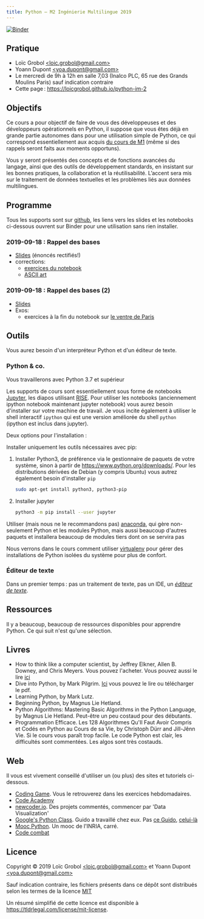 ```yaml
---
title: Python — M2 Ingénierie Multilingue 2019
---
```

[![Binder](https://mybinder.org/badge.svg)](https://mybinder.org/v2/gh/LoicGrobol/python-im-2/master)

## Pratique

- Loïc Grobol [\<loic.grobol@gmail.com\>](mailto:loic.grobol@gmail.com)
- Yoann Dupont [\<yoa.dupont@gmail.com\>](mailto:yoa.dupont@gmail.com)
- Le mercredi de 9h à 12h en salle 7,03 (Inalco PLC, 65 rue des Grands Moulins Paris) sauf indication contraire
- Cette page : <https://loicgrobol.github.io/python-im-2>
<!-- - [Consignes pour les projets](projets.md) -->

## Objectifs

Ce cours a pour objectif de faire de vous des développeuses et des développeurs opérationnels en Python, il suppose que vous êtes déjà en grande partie autonomes dans pour une utilisation simple de Python, ce qui correspond essentiellement aux acquis [du cours de M1](https://clement-plancq.github.io/python-im/m1-2018/) (même si des rappels seront faits aux moments opportuns).

Vous y seront présentés des concepts et de fonctions avancées du langage, ainsi que des outils de développement standards, en insistant sur les bonnes pratiques, la collaboration et la réutilisabilité.
L’accent sera mis sur le traitement de données textuelles et les problèmes liés aux données multilingues.

## Programme

Tous les supports sont sur [github](https://github.com/loicgrobol/python-im-2), les liens vers les slides et les notebooks ci-dessous ouvrent sur Binder pour une utilisation sans rien installer.

### 2019-09-18 : Rappel des bases

- [Slides](https://mybinder.org/v2/gh/loicgrobol/python-im-2/master?filepath=slides/python-man-1.ipynb) (énoncés rectifiés!)
- corrections:
    - [exercices du notebook](./corrections/man_1.py)
    - [ASCII art](./corrections/ascii_art.py)

### 2019-09-18 : Rappel des bases (2)

- [Slides](https://mybinder.org/v2/gh/loicgrobol/python-im-2/master?filepath=slides/python-man-2.ipynb)
- Exos:
    - exercices à la fin du notebook sur [le ventre de Paris](./data/zola_ventre-de-paris.txt)

## Outils

Vous aurez besoin d'un interpréteur Python et d'un éditeur de texte.

### Python & co.

Vous travaillerons avec Python 3.7 et supérieur

Les supports de cours sont essentiellement sous forme de notebooks  [Jupyter](http://jupyter.org/), les diapos utilisant [RISE](https://github.com/damianavila/RISE).
Pour utiliser les notebooks (anciennement ipython notebook maintenant jupyter notebook) vous aurez besoin d'installer sur votre machine de travail.
Je vous incite également à utiliser le shell interactif `ipython` qui est une version améliorée du shell `python` (ipython est inclus dans jupyter).

Deux options pour l'installation :

Installer uniquement les outils nécessaires avec pip:

  1. Installer Python3, de préférence via le gestionnaire de paquets de votre système, sinon à partir de <https://www.python.org/downloads/>.
    Pour les distributions dérivées de Debian (y compris Ubuntu) vous autrez également besoin d'installer `pip`

      ```bash
      sudo apt-get install python3, python3-pip
      ```

  2. Installer jupyter

      ```bash
      python3 -m pip install --user jupyter
      ```

Utiliser (mais nous ne le recommandons pas) [anaconda](https://www.continuum.io/downloads), qui gère non-seulement Python et les modules Python, mais aussi beaucoup d'autres paquets et installera beaucoup de modules tiers dont on se servira pas

Nous verrons dans le cours comment utiliser [virtualenv](https://virtualenv.pypa.io) pour gérer des installations de Python isolées du système pour plus de confort.

### Éditeur de texte

Dans un premier temps : pas un traitement de texte, pas un IDE, un *[éditeur de texte](https://fr.wikipedia.org/wiki/%C3%89diteur_de_texte)*.

## Ressources

Il y a beaucoup, beaucoup de ressources disponibles pour apprendre Python. Ce qui suit n'est qu'une sélection.

## Livres

- How to think like a computer scientist, by Jeffrey Elkner, Allen B. Downey, and Chris Meyers.
Vous pouvez l'acheter. Vous pouvez aussi le lire [ici](http://openbookproject.net/thinkcs/python/english3e/)
- Dive into Python, by Mark Pilgrim.
[Ici](http://www.diveintopython3.net/) vous pouvez le lire ou télécharger le pdf.
- Learning Python, by Mark Lutz.
- Beginning Python, by Magnus Lie Hetland.
- Python Algorithms: Mastering Basic Algorithms in the Python Language, by Magnus Lie Hetland.
Peut-être un peu costaud pour des débutants.
- Programmation Efficace. Les 128 Algorithmes Qu'Il Faut Avoir Compris et Codés en Python au Cours de sa Vie, by Christoph Dürr and Jill-Jênn Vie.
Si le cours vous paraît trop facile. Le code Python est clair, les difficultés sont commentées. Les algos sont très costauds.

## Web

Il vous est vivement conseillé d'utiliser un (ou plus) des sites et tutoriels ci-dessous.

- [Coding Game](https://www.codingame.com/home). Vous le retrouverez dans les exercices hebdomadaires.
- [Code Academy](https://www.codecademy.com/fr/learn/python)
- [newcoder.io](http://newcoder.io/). Des projets commentés, commencer par 'Data Visualization'
- [Google's Python Class](https://developers.google.com/edu/python/). Guido a travaillé chez eux. Pas [ce Guido](http://vignette2.wikia.nocookie.net/pixar/images/1/10/Guido.png/revision/latest?cb=20140314012724), [celui-là](https://en.wikipedia.org/wiki/Guido_van_Rossum#/media/File:Guido_van_Rossum_OSCON_2006.jpg)
- [Mooc Python](https://www.fun-mooc.fr/courses/inria/41001S03/session03/about#). Un mooc de l'INRIA, carré.
- [Code combat](https://codecombat.com/)

## Licence

 Copyright © 2019 Loïc Grobol [\<loic.grobol@gmail.com\>](mailto:loic.grobol@gmail.com) et Yoann Dupont [\<yoa.dupont@gmail.com\>](mailto:yoa.dupont@gmail.com)

 Sauf indication contraire, les fichiers présents dans ce dépôt sont distribués selon les termes de la licence [MIT](LICENSE)

 Un résumé simplifié de cette licence est disponible à <https://tldrlegal.com/license/mit-license>.

